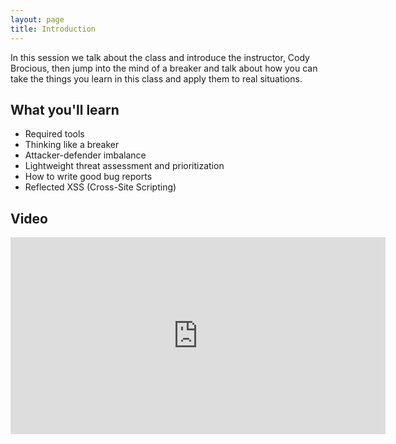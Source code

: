 ```yaml
---
layout: page
title: Introduction
---
```


In this session we talk about the class and introduce the instructor, Cody Brocious, then jump into the mind of a breaker and talk about how you can take the things you learn in this class and apply them to real situations.

What you'll learn
-----------------

- Required tools
- Thinking like a breaker
- Attacker-defender imbalance
- Lightweight threat assessment and prioritization
- How to write good bug reports
- Reflected XSS (Cross-Site Scripting)

Video
-----

<div class="container">
	<iframe width="600" height="315" src="https://www.youtube-nocookie.com/embed/zPYfT9azdK8" frameborder="0" allow="accelerometer; autoplay; encrypted-media; gyroscope; picture-in-picture" allowfullscreen></iframe>
</div>

